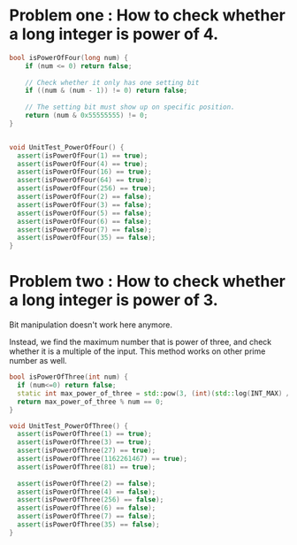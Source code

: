 # Problem one : How to check whether a long integer is power of 4.

```cpp
bool isPowerOfFour(long num) {
    if (num <= 0) return false;
      
    // Check whether it only has one setting bit
    if ((num & (num - 1)) != 0) return false;
      
    // The setting bit must show up on specific position.
    return (num & 0x55555555) != 0;
}


void UnitTest_PowerOfFour() {
  assert(isPowerOfFour(1) == true);
  assert(isPowerOfFour(4) == true);
  assert(isPowerOfFour(16) == true);
  assert(isPowerOfFour(64) == true);
  assert(isPowerOfFour(256) == true);
  assert(isPowerOfFour(2) == false);
  assert(isPowerOfFour(3) == false);
  assert(isPowerOfFour(5) == false);
  assert(isPowerOfFour(6) == false);
  assert(isPowerOfFour(7) == false);
  assert(isPowerOfFour(35) == false);
}
```

# Problem two  : How to check whether a long integer is power of 3.

Bit manipulation doesn't work here anymore.

Instead, we find the maximum number that is power of three, and check whether it is a multiple of the input. This method works on other prime number as well.

```cpp
bool isPowerOfThree(int num) {
  if (num<=0) return false;
  static int max_power_of_three = std::pow(3, (int)(std::log(INT_MAX) / std::log(3)) );
  return max_power_of_three % num == 0;
}

void UnitTest_PowerOfThree() {
  assert(isPowerOfThree(1) == true);
  assert(isPowerOfThree(3) == true);
  assert(isPowerOfThree(27) == true);
  assert(isPowerOfThree(1162261467) == true);
  assert(isPowerOfThree(81) == true);
  
  assert(isPowerOfThree(2) == false);
  assert(isPowerOfThree(4) == false);
  assert(isPowerOfThree(256) == false);
  assert(isPowerOfThree(6) == false);
  assert(isPowerOfThree(7) == false);
  assert(isPowerOfThree(35) == false);
}
```
